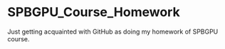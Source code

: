 # SPBGPU_Course_Homework

Just getting acquainted with GitHub as doing my homework of SPBGPU course.
